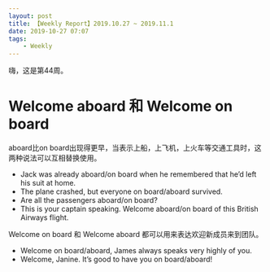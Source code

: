 ```yaml
---
layout: post
title: 【Weekly Report】2019.10.27 ~ 2019.11.1
date: 2019-10-27 07:07
tags:
    - Weekly
---
```


嗨，这是第44周。

# Welcome aboard 和 Welcome on board

aboard比on board出现得更早，当表示上船，上飞机，上火车等交通工具时，这两种说法可以互相替换使用。

* Jack was already aboard/on board when he remembered that he’d left his suit at home.
* The plane crashed, but everyone on board/aboard survived.
* Are all the passengers aboard/on board?
* This is your captain speaking. Welcome aboard/on board of this British Airways flight.

Welcome on board 和 Welcome aboard 都可以用来表达欢迎新成员来到团队。

* Welcome on board/aboard, James always speaks very highly of you.
* Welcome, Janine. It’s good to have you on board/aboard!

